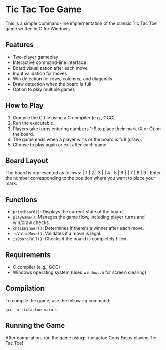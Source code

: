 # Tic Tac Toe Game

This is a simple command-line implementation of the classic Tic Tac Toe game written in C for Windows.

## Features

- Two-player gameplay
- Interactive command-line interface
- Board visualization after each move
- Input validation for moves
- Win detection for rows, columns, and diagonals
- Draw detection when the board is full
- Option to play multiple games

## How to Play

1. Compile the C file using a C compiler (e.g., GCC).
2. Run the executable.
3. Players take turns entering numbers 1-9 to place their mark (X or O) on the board.
4. The game ends when a player wins or the board is full (draw).
5. Choose to play again or exit after each game.

## Board Layout

The board is represented as follows:
| 1 | 2 | 3 |
| 4 | 5 | 6 |
| 7 | 8 | 9 |
Enter the number corresponding to the position where you want to place your mark.

## Functions

- `printBoard()`: Displays the current state of the board.
- `playGame()`: Manages the game flow, including player turns and win/draw checks.
- `checkWinner()`: Determines if there's a winner after each move.
- `isValidMove()`: Validates if a move is legal.
- `isBoardFull()`: Checks if the board is completely filled.

## Requirements

- C compiler (e.g., GCC)
- Windows operating system (uses `windows.h` for screen clearing)

## Compilation

To compile the game, use the following command:
  ```
  gcc -o tictactoe main.c
  ```
## Running the Game

After compilation, run the game using:
./tictactoe
Copy
Enjoy playing Tic Tac Toe!
